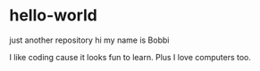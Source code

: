 # hello-world
just another repository
hi my name is Bobbi

I like coding cause it looks fun to learn.
Plus I love computers too.
